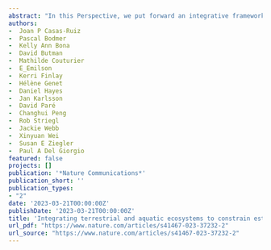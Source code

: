 ```yaml
--- 
abstract: "In this Perspective, we put forward an integrative framework to improve estimates of land-atmosphere carbon exchange based on the accumulation of carbon in the landscape as constrained by its lateral export through rivers. The framework uses the watershed as the fundamental spatial unit and integrates all terrestrial and aquatic ecosystems as well as their hydrologic carbon exchanges. Application of the framework should help bridge the existing gap between land and atmosphere-based approaches and offers a platform to increase communication and synergy among the terrestrial, aquatic, and atmospheric research communities that is paramount to advance landscape carbon budget assessments."
authors: 
-  Joan P Casas-Ruiz
-  Pascal Bodmer
-  Kelly Ann Bona
-  David Butman
-  Mathilde Couturier
-  E_Emilson
-  Kerri Finlay
-  Hélène Genet
-  Daniel Hayes
-  Jan Karlsson
-  David Paré
-  Changhui Peng
-  Rob Striegl
-  Jackie Webb
-  Xinyuan Wei
-  Susan E Ziegler
-  Paul A Del Giorgio
featured: false
projects: []
publication: '*Nature Communications*'
publication_short: ''
publication_types:
- "2"
date: '2023-03-21T00:00:00Z'
publishDate: '2023-03-21T00:00:00Z'
title: 'Integrating terrestrial and aquatic ecosystems to constrain estimates of land-atmosphere carbon exchange'
url_pdf: "https://www.nature.com/articles/s41467-023-37232-2"
url_source: "https://www.nature.com/articles/s41467-023-37232-2"
--- 
```




